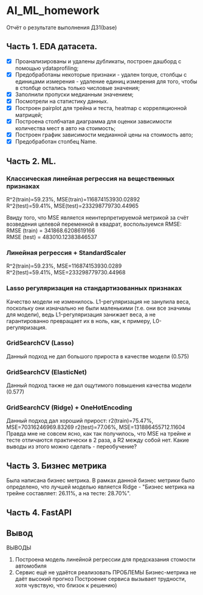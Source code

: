 # AI_ML_homework
Отчёт о результате выполнения ДЗ1(base)
## Часть 1. EDA датасета. 
- [x] Проанализированы и удалены дубликаты, построен дашборд с помощью ydataprofiling;
- [X] Предобработаны некоторые признаки - удален torque, столбцы с единицами измерения - удаление единиц измерения для того, чтобы в столбце остались только числовые значения;
- [x] Заполнили пропуски медианным значением;
- [x] Посмотрели на статистику данных.
- [x] Построен pairplot для трейна и теста, heatmap с корреляционной матрицей;
- [x] Построена столбчатая диаграмма для оценки зависимости количества мест в авто на стоимость;
- [x] Построен график зависимости медианной цены на стоимость авто;
- [x] Предобработан столбец Name.
## Часть 2. ML.
### Классическая линейная регрессия на вещественных признаках
R^2(train)=59.23%,   MSE(train)=116874153930.02892 <br>
R^2(test)=59.41%, MSE(test)=233298779730.44965 <br>


Ввиду того, что MSE является неинтерпретируемой метрикой за счёт возведения целевой переменной в квадрат, воспользуемся RMSE: 
RMSE (train) = 341868.6208619166 <br>
RMSE (test) = 483010.12383846537
### Линейная регрессия + StandardScaler
R^2(train)=59.23%, MSE=116874153930.0289 <br>
R^2(test)=59.41%, MSE=233298779730.44968
### Lasso регуляризация на стандартизованных признаках
Качество модели не изменилось. L1-регуляризация не занулила веса, поскольку они изначально не были маленькими (т.е. они все значимы для модели), ведь L1-регуляризация занижает веса, а не гарантированно превращает их в ноль, как, к примеру, L0-регуляризация.
### GridSearchCV (Lasso)
Данный подход не дал большого прироста в качестве модели (0.575)
### GridSearchCV (ElasticNet)
Данный подход также не дал ощутимого повышения качества модели (0.577) 
### GridSearchCV (Ridge) + OneHotEncoding
Данный подход дал хороший прирост:
r2(train)=75.47%, MSE=70316246969.83269
r2(test)=77.06%, MSE=131886455712.11604
Правда мне не совсем ясно, как так получилось, что MSE на трейне и тесте отличаются практически в 2 раза, а R2 между собой нет. Какие выводы из этого можно сделать - переобучение?
## Часть 3. Бизнес метрика
Была написана бизнес метрика. В рамках данной бизнес метрики было определено, что лучшей моделью является Ridge - "Бизнес метрика на трейне составляет: 26.11%, а на тесте: 28.70%".
## Часть 4. FastAPI


## Вывод
ВЫВОДЫ
1. Построена модель линейной регрессии для предсказания стомости автомобиля
2. Сервис ещё не удаётся реализовать
ПРОБЛЕМЫ
Бизнес-метрика не даёт высокий прогноз
Построение сервиса вызывает трудности, хотя чувствую, что близок к решению)
